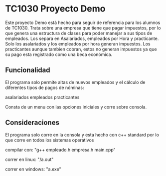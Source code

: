 # TC1030 Proyecto Demo
Este proyecto Demo está hecho para seguir de referencia para los alumnos de TC1030. 
Trata sobre una empresa que tiene que pagar impuestos, por lo que genera una estructura de clases para poder manejar a sus tipos de empleados. Los separa en Asalariados, empleados por Hora y practicante. Solo los asalariados y los empleados por hora generan impuestos. Los practicantes aunque tambien cobran, estos no generan impuestos ya que su pago esta registrado como una beca económica.

## Funcionalidad
El programa solo permite altas de nuevos empleados  y el cálculo de diferentes tipos de pagos de nóminas:
  
  asalariados
  empleados
  practicantes
  
Consta de un menu con las opciones iniciales y corre sobre consola.

## Consideraciones
El programa solo corre en la consola y esta hecho con c++ standard por lo que corre en todos los sistemas operativos

compilar con:
    "g++ empleado.h empresa.h main.cpp"
    
 correr en linux:
      "/a.out"
      
 correr en windows:
      "a.exe"
